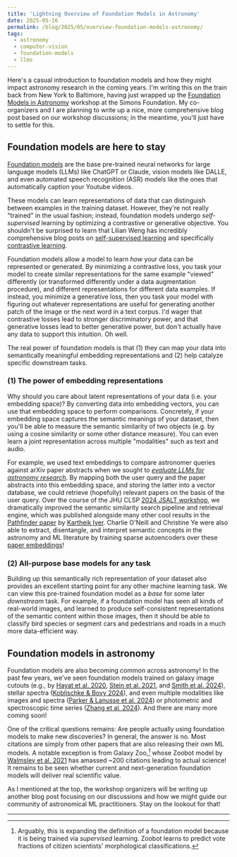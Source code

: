 ```yaml
---
title: 'Lightning Overview of Foundation Models in Astronomy'
date: 2025-05-16
permalink: /blog/2025/05/overview-foundation-models-astronomy/
tags:
  - astronomy
  - computer-vision
  - foundation-models
  - llms
---
```


Here's a casual introduction to foundation models and how they might impact astronomy research in the coming years. I'm writing this on the train back from New York to Baltimore, having just wrapped up the [Foundation Models in Astronomy](https://events.simonsfoundation.org/event/0aff2690-f1cb-485f-833a-429b6c7eb7ef/summary?tm=8eYg1qvbYoaoB-i3qiSGVDkdnLEYU8RX4tCGRKsTY_w) workshop at the Simons Foundation. My co-organizers and I are planning to write up a nice, more comprehensive blog post based on our workshop discussions; in the meantime, you'll just have to settle for this.

## Foundation models are here to stay

[Foundation models](https://crfm.stanford.edu/report.html) are the base pre-trained neural networks for large language models (LLMs) like ChatGPT or Claude, vision models like DALLE, and even automated speech recognition (ASR) models like the ones that automatically caption your Youtube videos. 

These models can learn representations of data that can distinguish between examples in the training dataset. However, they're not really "trained" in the usual fashion; instead, foundation models undergo *self-supervised* learning by optimizing a contrastive or generative objective. You shouldn't be surprised to learn that Lilian Weng has incredibly comprehensive blog posts on [self-supervised learning](https://lilianweng.github.io/posts/2019-11-10-self-supervised/) and specifically [contrastive learning](https://lilianweng.github.io/posts/2021-05-31-contrastive/).

Foundation models allow a model to learn *how* your data can be represented or generated. By minimizing a contrastive loss, you task your model to create similar representations for the same example "viewed" differently (or transformed differently under a data augmentation procedure), and different representations for different data examples. If instead, you minimize a generative loss, then you task your model with figuring out whatever representations are useful for generating another patch of the image or the next word in a text corpus. I'd wager that contrastive losses lead to stronger discriminatory power, and that generative losses lead to better generative power, but don't actually have any data to support this intuition. Oh well. 

The real power of foundation models is that (1) they can map your data into semantically meaningful embedding representations and (2) help catalyze specific downstream tasks. 

### (1) The power of embedding representations

Why should you care about latent representations of your data (i.e. your embedding space)? By converting data into embedding vectors, you can use that embedding space to perform comparisons. Concretely, if your embedding space captures the semantic meanings of your dataset, then you'll be able to measure the semantic similarity of two objects (e.g. by using a cosine similarity or some other distance measure). You can even learn a joint representation across multiple "modalities" such as text and audio.

For example, we used text embeddings to compare astronomer queries against arXiv paper abstracts when we sought to [*evaluate LLMs for astronomy research*](https://arxiv.org/abs/2405.20389). By mapping both the user query and the paper abstracts into this embedding space, and storing the latter into a vector database, we could retrieve (hopefully) relevant papers on the basis of the user query. Over the course of the JHU CLSP [2024 JSALT workshop](https://www.clsp.jhu.edu/workshops/2024-jelinek-summer-workshop-on-speech-and-language-technology/), we dramatically improved the semantic similarity search pipeline and retrieval engine, which was published alongside many other cool results in the [Pathfinder paper](https://arxiv.org/abs/2408.01556) by [Kartheik Iyer](https://kartheikiyer.github.io/). Charlie O'Neill and Christine Ye were also able to extract, disentangle, and interpret semantic concepts in the astronomy and ML literature by training sparse autoencoders over these [paper embeddings](https://arxiv.org/abs/2408.00657)!

### (2) All-purpose base models for any task

Building up this semantically rich representation of your dataset also provides an excellent starting point for any other machine learning task. We can view this pre-trained foundation model as a *base* for some later *downstream* task. For example, if a foundation model has seen all kinds of real-world images, and learned to produce self-consistent representations of the semantic content within those images, then it should be able to classify bird species or segment cars and pedestrians and roads in a much more data-efficient way.

## Foundation models in astronomy

Foundation models are also becoming common across astronomy! In the past few years, we've seen foundation models trained on galaxy image cutouts (e.g., by [Hayat et al. 2020](https://arxiv.org/abs/2012.13083), [Stein et al. 2021](https://arxiv.org/abs/2110.00023), and [Smith et al. 2024](https://arxiv.org/abs/2405.14930)), stellar spectra ([Koblischke & Bovy 2024](https://arxiv.org/abs/2411.04750)), and even multiple modalities like images and spectra ([Parker & Lanusse et al. 2024](https://arxiv.org/abs/2310.03024)) or photometric and spectroscopic time series ([Zhang et al. 2024](https://arxiv.org/abs/2408.16829)). And there are many more coming soon!

One of the critical questions remains: Are people actually using foundation models to make new discoveries? In general, the answer is no. Most citations are simply from other papers that are also releasing their own ML models. A notable exception is from Galaxy Zoo,[^1] whose Zoobot model by [Walmsley et al. 2021](https://arxiv.org/abs/2102.08414) has amassed ~200 citations leading to actual science! It remains to be seen whether current and next-generation foundation models will deliver real scientific value.

As I mentioned at the top, the workshop organizers will be writing up another blog post focusing on our discussions and how we might guide our community of astronomical ML practitioners. Stay on the lookout for that!

---

[^1]: Arguably, this is expanding the definition of a foundation model because it is being trained via *supervised* learning. Zoobot learns to predict vote fractions of citizen scientists' morphological classifications.